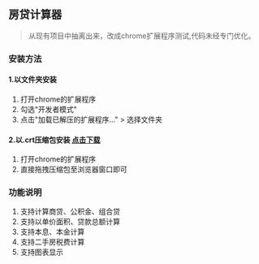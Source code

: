 ## 房贷计算器

>从现有项目中抽离出来，改成chrome扩展程序测试,代码未经专门优化。

### 安装方法

#### 1.以文件夹安装

1. 打开chrome的扩展程序
2. 勾选"开发者模式"
3. 点击"加载已解压的扩展程序..." > 选择文件夹

#### 2.以.crt压缩包安装 [点击下载](https://raw.githubusercontent.com/vegali/house-loan-calculator/master/down/House-Loan-Calculator.crx)
1. 打开chrome的扩展程序
2. 直接拖拽压缩包至浏览器窗口即可


### 功能说明
 1. 支持计算商贷、公积金、组合贷
 2. 支持以单价面积、贷款总额计算
 3. 支持本息、本金计算
 4. 支持二手房税费计算
 5. 支持图表显示
